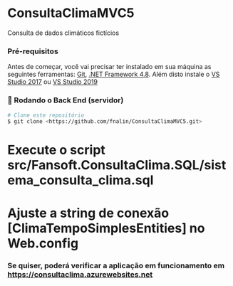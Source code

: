 # ConsultaClimaMVC5
Consulta de dados climáticos fictícios


### Pré-requisitos

Antes de começar, você vai precisar ter instalado em sua máquina as seguintes ferramentas:
[Git](https://git-scm.com), [.NET Framework 4.8](https://go.microsoft.com/fwlink/?linkid=2088517). 
Além disto instale o [VS Studio 2017](https://my.visualstudio.com/Downloads?q=visual%20studio%202017&wt.mc_id=o~msft~vscom~older-downloads) ou [VS Studio 2019](https://visualstudio.microsoft.com/thank-you-downloading-visual-studio/?sku=Community&rel=16#)

### 🎲 Rodando o Back End (servidor)

```bash
# Clone este repositório
$ git clone <https://github.com/fnalin/ConsultaClimaMVC5.git>
```
# Execute o script src/Fansoft.ConsultaClima.SQL/sistema_consulta_clima.sql

# Ajuste a string de conexão [ClimaTempoSimplesEntities] no Web.config


### Se quiser, poderá verificar a aplicação em funcionamento em https://consultaclima.azurewebsites.net
